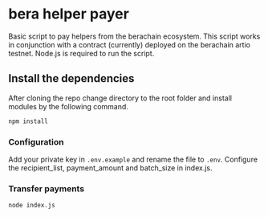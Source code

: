 # bera helper payer

Basic script to pay helpers from the berachain ecosystem. This script works in conjunction with a contract (currently) deployed on the berachain artio testnet. Node.js is required to run the script.

## Install the dependencies

After cloning the repo change directory to the root folder and install modules by the following command.

```bash
npm install
```

### Configuration

Add your private key in `.env.example` and rename the file to `.env`. Configure the recipient_list, payment_amount and batch_size in index.js.

### Transfer payments

```bash
node index.js
```

